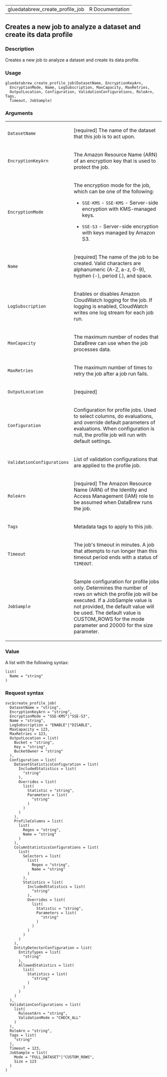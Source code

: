 <table style="width: 100%;">
<tbody>
<tr class="odd">
<td>gluedatabrew_create_profile_job</td>
<td style="text-align: right;">R Documentation</td>
</tr>
</tbody>
</table>

## Creates a new job to analyze a dataset and create its data profile

### Description

Creates a new job to analyze a dataset and create its data profile.

### Usage

    gluedatabrew_create_profile_job(DatasetName, EncryptionKeyArn,
      EncryptionMode, Name, LogSubscription, MaxCapacity, MaxRetries,
      OutputLocation, Configuration, ValidationConfigurations, RoleArn, Tags,
      Timeout, JobSample)

### Arguments

<table>
<colgroup>
<col style="width: 35%" />
<col style="width: 65%" />
</colgroup>
<tbody>
<tr class="odd">
<td><code
id="gluedatabrew_create_profile_job_:_DatasetName">DatasetName</code></td>
<td><p>[required] The name of the dataset that this job is to act
upon.</p></td>
</tr>
<tr class="even">
<td><code
id="gluedatabrew_create_profile_job_:_EncryptionKeyArn">EncryptionKeyArn</code></td>
<td><p>The Amazon Resource Name (ARN) of an encryption key that is used
to protect the job.</p></td>
</tr>
<tr class="odd">
<td><code
id="gluedatabrew_create_profile_job_:_EncryptionMode">EncryptionMode</code></td>
<td><p>The encryption mode for the job, which can be one of the
following:</p>
<ul>
<li><p><code>SSE-KMS</code> - <code>SSE-KMS</code> - Server-side
encryption with KMS-managed keys.</p></li>
<li><p><code>SSE-S3</code> - Server-side encryption with keys managed by
Amazon S3.</p></li>
</ul></td>
</tr>
<tr class="even">
<td><code id="gluedatabrew_create_profile_job_:_Name">Name</code></td>
<td><p>[required] The name of the job to be created. Valid characters
are alphanumeric (A-Z, a-z, 0-9), hyphen (-), period (.), and
space.</p></td>
</tr>
<tr class="odd">
<td><code
id="gluedatabrew_create_profile_job_:_LogSubscription">LogSubscription</code></td>
<td><p>Enables or disables Amazon CloudWatch logging for the job. If
logging is enabled, CloudWatch writes one log stream for each job
run.</p></td>
</tr>
<tr class="even">
<td><code
id="gluedatabrew_create_profile_job_:_MaxCapacity">MaxCapacity</code></td>
<td><p>The maximum number of nodes that DataBrew can use when the job
processes data.</p></td>
</tr>
<tr class="odd">
<td><code
id="gluedatabrew_create_profile_job_:_MaxRetries">MaxRetries</code></td>
<td><p>The maximum number of times to retry the job after a job run
fails.</p></td>
</tr>
<tr class="even">
<td><code
id="gluedatabrew_create_profile_job_:_OutputLocation">OutputLocation</code></td>
<td><p>[required]</p></td>
</tr>
<tr class="odd">
<td><code
id="gluedatabrew_create_profile_job_:_Configuration">Configuration</code></td>
<td><p>Configuration for profile jobs. Used to select columns, do
evaluations, and override default parameters of evaluations. When
configuration is null, the profile job will run with default
settings.</p></td>
</tr>
<tr class="even">
<td><code
id="gluedatabrew_create_profile_job_:_ValidationConfigurations">ValidationConfigurations</code></td>
<td><p>List of validation configurations that are applied to the profile
job.</p></td>
</tr>
<tr class="odd">
<td><code
id="gluedatabrew_create_profile_job_:_RoleArn">RoleArn</code></td>
<td><p>[required] The Amazon Resource Name (ARN) of the Identity and
Access Management (IAM) role to be assumed when DataBrew runs the
job.</p></td>
</tr>
<tr class="even">
<td><code id="gluedatabrew_create_profile_job_:_Tags">Tags</code></td>
<td><p>Metadata tags to apply to this job.</p></td>
</tr>
<tr class="odd">
<td><code
id="gluedatabrew_create_profile_job_:_Timeout">Timeout</code></td>
<td><p>The job's timeout in minutes. A job that attempts to run longer
than this timeout period ends with a status of
<code>TIMEOUT</code>.</p></td>
</tr>
<tr class="even">
<td><code
id="gluedatabrew_create_profile_job_:_JobSample">JobSample</code></td>
<td><p>Sample configuration for profile jobs only. Determines the number
of rows on which the profile job will be executed. If a JobSample value
is not provided, the default value will be used. The default value is
CUSTOM_ROWS for the mode parameter and 20000 for the size
parameter.</p></td>
</tr>
</tbody>
</table>

### Value

A list with the following syntax:

    list(
      Name = "string"
    )

### Request syntax

    svc$create_profile_job(
      DatasetName = "string",
      EncryptionKeyArn = "string",
      EncryptionMode = "SSE-KMS"|"SSE-S3",
      Name = "string",
      LogSubscription = "ENABLE"|"DISABLE",
      MaxCapacity = 123,
      MaxRetries = 123,
      OutputLocation = list(
        Bucket = "string",
        Key = "string",
        BucketOwner = "string"
      ),
      Configuration = list(
        DatasetStatisticsConfiguration = list(
          IncludedStatistics = list(
            "string"
          ),
          Overrides = list(
            list(
              Statistic = "string",
              Parameters = list(
                "string"
              )
            )
          )
        ),
        ProfileColumns = list(
          list(
            Regex = "string",
            Name = "string"
          )
        ),
        ColumnStatisticsConfigurations = list(
          list(
            Selectors = list(
              list(
                Regex = "string",
                Name = "string"
              )
            ),
            Statistics = list(
              IncludedStatistics = list(
                "string"
              ),
              Overrides = list(
                list(
                  Statistic = "string",
                  Parameters = list(
                    "string"
                  )
                )
              )
            )
          )
        ),
        EntityDetectorConfiguration = list(
          EntityTypes = list(
            "string"
          ),
          AllowedStatistics = list(
            list(
              Statistics = list(
                "string"
              )
            )
          )
        )
      ),
      ValidationConfigurations = list(
        list(
          RulesetArn = "string",
          ValidationMode = "CHECK_ALL"
        )
      ),
      RoleArn = "string",
      Tags = list(
        "string"
      ),
      Timeout = 123,
      JobSample = list(
        Mode = "FULL_DATASET"|"CUSTOM_ROWS",
        Size = 123
      )
    )
